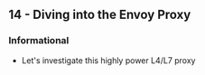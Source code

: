 ## 14 - Diving into the Envoy Proxy
### Informational
- Let's investigate this highly power L4\/L7 proxy